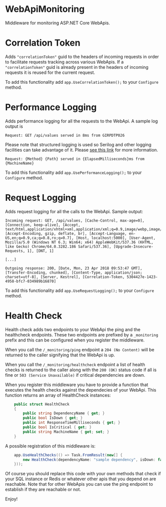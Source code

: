 # WebApiMonitoring

Middleware for monitoring ASP.NET Core WebApis.

# Correlation Token

Adds ```"correlationToken"``` guid  to the headers of incoming requests in order to facilitate requests tracking across various WebApis. If a ```"correlationToken"``` guid is already present in the headers of incoming requests it is reused for the current request.

To add this functionality add ```app.UseCorrelationToken();``` to your ```Configure``` method.

# Performance Logging

Adds performance logging for all the requests to the WebApi. A sample log output is 

```
Request: GET /api/values served in 8ms from GIRPDTP026
```
Please note that structured logging is used so Serilog and other logging facilities can take advantage of it. Please [see this link](https://docs.microsoft.com/en-us/aspnet/core/fundamentals/logging/?view=aspnetcore-2.1&tabs=aspnetcore2x#log-message-template) for more information.

```
Request: {Method} {Path} served in {ElapsedMilliseconds}ms from {MachineName}
```

To add this functionality add ```app.UsePerformanceLogging();``` to your ```Configure``` method.

# Request Logging

Adds request logging for all the calls to the WebApi. Sample output:

```
Incoming request: GET, /api/values, [Cache-Control, max-age=0], [Connection, keep-alive], [Accept, text/html,application/xhtml+xml,application/xml;q=0.9,image/webp,image/apng,*/*;q=0.8], [Accept-Encoding, gzip, deflate, br], [Accept-Language, en-US,en;q=0.9,ca;q=0.8,ro;q=0.7], [Host, localhost:5000], [User-Agent, Mozilla/5.0 (Windows NT 6.3; Win64; x64) AppleWebKit/537.36 (KHTML, like Gecko) Chrome/64.0.3282.186 Safari/537.36], [Upgrade-Insecure-Requests, 1], [DNT, 1]

[...]

Outgoing response: 200, [Date, Mon, 23 Apr 2018 09:53:47 GMT], [Transfer-Encoding, chunked], [Content-Type, application/json; charset=utf-8], [Server, Kestrel], [Correlation-Token, 5304427e-1423-4958-bfc7-034989b16870]

```
To add this functionality add ```app.UseRequestLogging();``` to your ```Configure``` method.

# Health Check

Health check adds two endpoints to your WebApi the ping and the healthcheck endpoints. These two endpoints are prefixed by a ```_monitoring``` prefix and this can be configured when you register the middleware. 

When you call the ```/_monitoring/ping``` endpoint a ```204 (No Content)``` will be returned to the caller signifying that the WebApi is up. 

When you call the ```/_monitoring/healthcheck``` endpoint a list of health checks is returned to the caller along with the ```200 (OK)``` status code if all is fine or ```503 (Service Unavailable)``` if critical dependencies are down. 

When you register this middleware you have to provide a function that executes the health checks against the dependecies of your WebApi. This function returns an array of HealthCheck instances:

```csharp
    public struct HealthCheck
    {
        public string DependencyName { get; }
        public bool IsDown { get; }
        public int ResponseTimeMilliseconds { get; }
        public bool IsCritical { get; }
        public string MachineName { get; set; }
    }
```
A possible registration of this middleware is:

```csharp
    app.UseHealthChecks(() => Task.FromResult(new[] {
        new HealthCheck(dependencyName: "sample dependency", isDown: false, responseTimeMilliseconds: 100)
    }));
```

Of course you should replace this code with your own methods that check if your SQL instance or Redis or whatever other apis that you depend on are reachable. Note that for other WebApis you can use the ping endpoint to establish if they are reachable or not. 

Enjoy!
